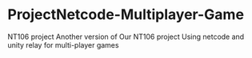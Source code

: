 # ProjectNetcode-Multiplayer-Game
NT106 project
Another version of Our NT106 project
Using netcode and unity relay for multi-player games
